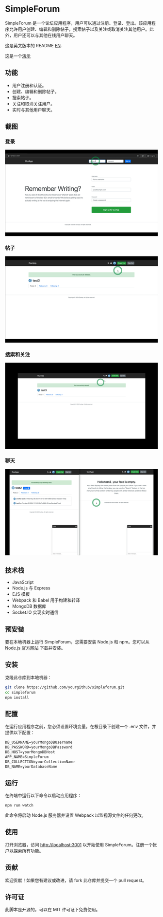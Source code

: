# SimpleForum

SimpleForum 是一个论坛应用程序，用户可以通过注册、登录、登出。该应用程序允许用户创建、编辑和删除帖子，搜索帖子以及关注或取消关注其他用户。此外，用户还可以与其他在线用户聊天。

这是英文版本的 README [EN](README.md).

这是一个[演示](https://simpleforum-2.onrender.com/)

## 功能

- 用户注册和认证。
- 创建、编辑和删除帖子。
- 搜索帖子。
- 关注和取消关注用户。
- 实时与其他用户聊天。

## 截图

### 登录

![登录](https://github.com/penn201500/simpleForum/blob/main/screenshots/simpleForum-login.gif)

### 帖子

![帖子](https://github.com/penn201500/simpleForum/blob/main/screenshots/simpleForum-posts.gif)

### 搜索和关注

![搜索和关注](https://github.com/penn201500/simpleForum/blob/main/screenshots/simpleForum-searchAndFollow.gif)

### 聊天

![聊天](https://github.com/penn201500/simpleForum/blob/main/screenshots/simpleForum-chat.gif)

## 技术栈

- JavaScript
- Node.js 与 Express
- EJS 模板
- Webpack 和 Babel 用于构建和转译
- MongoDB 数据库
- Socket.IO 实现实时通信

## 预安装

要在本地机器上运行 SimpleForum，您需要安装 Node.js 和 npm。您可以从 [Node.js 官方网站](https://nodejs.org/) 下载并安装。

## 安装

克隆此仓库到本地机器：

```bash
git clone https://github.com/yourgithub/simpleforum.git
cd simpleforum
npm install
```


## 配置

在运行应用程序之前，您必须设置环境变量。在根目录下创建一个 .env 文件，并提供以下配置：

```text
DB_USERNAME=yourMongoDBUsername
DB_PASSWORD=yourMongoDBPassword
DB_HOST=yourMongoDBHost
APP_NAME=SimpleForum
DB_COLLECTION=yourCollectionName
DB_NAME=yourDatabaseName
```

## 运行

在终端中运行以下命令以启动应用程序：

```bash
npm run watch
```

此命令将启动 Node.js 服务器并设置 Webpack 以监视源文件的任何更改。

## 使用

打开浏览器，访问 [http://localhost:3001](http://localhost:3001) 以开始使用 SimpleForum。注册一个帐户以探索所有功能。

## 贡献

欢迎贡献！如果您有建议或改进，请 fork 此仓库并提交一个 pull request。

## 许可证

此脚本是开源的，可以在 MIT 许可证下免费使用。
